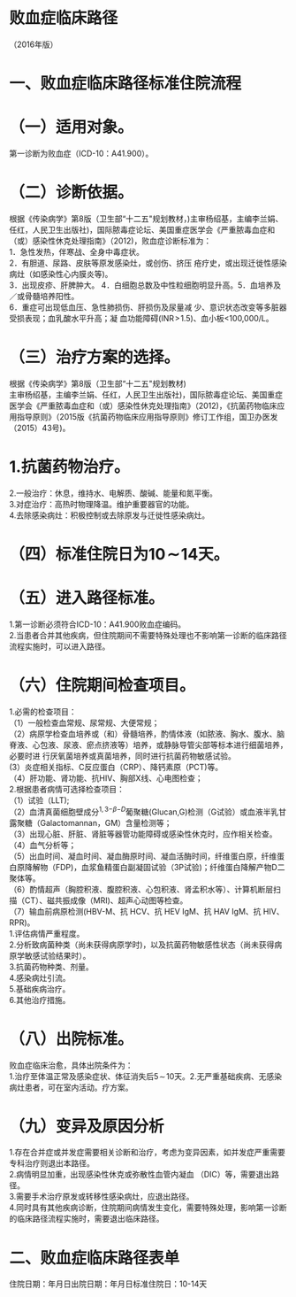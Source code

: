 # 败血症临床路径  
（2016年版）  
# 一、败血症临床路径标准住院流程  
# （一）适用对象。  
第一诊断为败血症（ICD-10：A41.900）。  
# （二）诊断依据。  
根据《传染病学》第8版（卫生部“十二五"规划教材，)主审杨绍基，主编李兰娟、任红，人民卫生出版社)，国际脓毒症论坛、美国重症医学会《严重脓毒血症和（或）感染性休克处理指南》（2012)，败血症诊断标准为：  
1．急性发热，伴寒战、全身中毒症状。  
2．有胆道、尿路、皮肤等原发感染灶，或创伤、挤压 疮疗史，或出现迁徙性感染病灶（如感染性心内膜炎等)。  
3．出现皮疹、肝脾肿大。 4．白细胞总数及中性粒细胞明显升高。5．血培养及／或骨髓培养阳性。  
6．重症可出现低血压、急性肺损伤、肝损伤及尿量减 少、意识状态改变等多脏器受损表现；血乳酸水平升高；凝 血功能障碍$(\mathrm{INR}\!>\!1.5)$、血小板<100,000/L。  
# （三）治疗方案的选择。  
根据《传染病学》第8版（卫生部“十二五"规划教材)  
主审杨绍基，主编李兰娟、任红，人民卫生出版社)，国际脓毒症论坛、美国重症医学会《严重脓毒血症和（或）感染性休克处理指南》（2012)，《抗菌药物临床应用指导原则》（2015版《抗菌药物临床应用指导原则》修订工作组，国卫办医发（2015）43号)。  
# 1.抗菌药物治疗。  
2.一般治疗：休息，维持水、电解质、酸碱、能量和氮平衡。  
3.对症治疗：高热时物理降温。维护重要器官的功能。  
4.去除感染病灶：积极控制或去除原发与迁徙性感染病灶。  
# （四）标准住院日为$\mathbf{10\!\sim\!14}$天。  
# （五）进入路径标准。  
1.第一诊断必须符合ICD-10：A41.900败血症编码。  
2.当患者合并其他疾病，但住院期间不需要特殊处理也不影响第一诊断的临床路径流程实施时，可以进入路径。  
# （六）住院期间检查项目。  
1.必需的检查项目：  
（1）一般检查血常规、尿常规、大便常规；  
（2）病原学检查血培养或（和）骨髓培养，酌情体液（如脓液、胸水、腹水、脑脊液、心包液、尿液、瘀点挤液等）培养，或静脉导管尖部等标本进行细菌培养，必要时进 行厌氧菌培养或真菌培养，同时进行抗菌药物敏感试验。  
(3）炎症相关指标、C反应蛋白（CRP）、降钙素原（PCT)等。  
（4）肝功能、肾功能、抗HIV、胸部X线、心电图检查；  
2.根据患者病情可选择检查项目：  
（1）试验（LLT);  
（2）血清真菌细胞壁成分$^{1,3\mathrm{-}\beta\mathrm{-}D}$葡聚糖(Glucan,G)检测（G试验）或血液半乳甘露聚糖（Galactomannan，GM）含量检测等；  
（3）出现心脏、肝脏、肾脏等器管功能障碍或感染性休克时，应作相关检查。  
（4）血气分析等；  
（5）出血时间、凝血时间、凝血酶原时间、凝血活酶时间，纤维蛋白原，纤维蛋白原降解物（FDP)，血浆鱼精蛋白副凝固试验（3P试验)；纤维蛋白降解产物D二聚体等。  
（6）酌情超声（胸腔积液、腹腔积液、心包积液、肾孟积水等）、计算机断层扫描（CT）、磁共振成像（MRI)、超声心动图等检查。  
（7）输血前病原检测(HBV-M、抗 HCV、抗 HEV IgM、抗 HAV IgM、抗 HIV、RPR)。  
1.评估病情严重程度。  
2.分析致病菌种类（尚未获得病原学时)，以及抗菌药物敏感性状态（尚未获得病原学敏感试验结果时）。  
3.抗菌药物种类、剂量。  
4.感染病灶引流。  
5.基础疾病治疗。  
6.其他治疗措施。  
# （八）出院标准。  
败血症临床治愈，具体出院条件为：  
1.治疗至体温正常及感染症状、体征消失后$5\!\sim\!10$天。2.无严重基础疾病、无感染病灶患者，可在室内活动。疗方案。  
# （九）变异及原因分析  
1.存在合并症或并发症需要相关诊断和治疗，考虑为变异因素，如并发症严重需要专科治疗则退出本路径。  
2.病情明显加重，出现感染性休克或弥散性血管内凝血 （DIC）等，需要退出路径。  
3.需要手术治疗原发或转移性感染病灶，应退出路径。  
4.同时具有其他疾病诊断，住院期间病情发生变化，需要特殊处理，影响第一诊断的临床路径流程实施时，需要退出临床路径。  
# 二、败血症临床路径表单  
住院日期：年月日出院日期：年月日标准住院日：10-14天  
